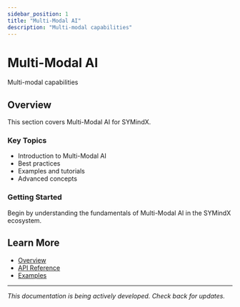 ```yaml
---
sidebar_position: 1
title: "Multi-Modal AI"
description: "Multi-modal capabilities"
---
```


# Multi-Modal AI

Multi-modal capabilities

## Overview

This section covers Multi-Modal AI for SYMindX.

### Key Topics

- Introduction to Multi-Modal AI
- Best practices
- Examples and tutorials
- Advanced concepts

### Getting Started

Begin by understanding the fundamentals of Multi-Modal AI in the SYMindX ecosystem.

## Learn More

- [Overview](/docs/01-overview)
- [API Reference](/docs/03-api-reference)
- [Examples](/docs/17-examples)

---

*This documentation is being actively developed. Check back for updates.*
